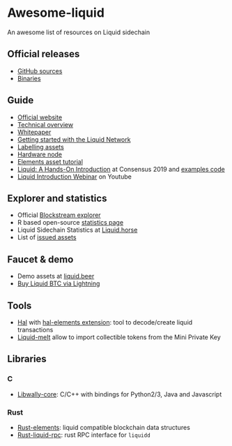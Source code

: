 # Awesome-liquid
An awesome list of resources on Liquid sidechain

## Official releases
* [GitHub sources](https://github.com/Blockstream/liquid/)
* [Binaries](https://github.com/ElementsProject/elements/releases)

## Guide
* [Official website](https://blockstream.com/liquid/)
* [Technical overview](https://docs.blockstream.com/liquid/technical_overview.html)
* [Whitepaper](https://blockstream.com/assets/downloads/strong-federations.pdf)
* [Getting started with the Liquid Network](https://hackernoon.com/getting-started-with-the-liquid-network-c87e2cb5996b)
* [Labelling assets](https://medium.com/@gabriele.domenichini/liquid-daemon-3-14-1-23-and-labels-8ad1c06bb93e)
* [Hardware node](https://liquid.beer/pub)
* [Elements asset tutorial](https://github.com/ElementsProject/elements/tree/master/contrib/assets_tutorial)
* [Liquid: A Hands-On Introduction](https://docsend.com/view/gdxtzsz) at Consensus 2019 and [examples code](https://github.com/Blockstream/liquid-walkthrough)
* [Liquid Introduction Webinar](https://www.youtube.com/watch?v=C0bXBA6naMs) on Youtube

## Explorer and statistics
* Official [Blockstream explorer](https://blockstream.info/liquid/)
* R based open-source [statistics page](http://vaccaro.tech:3838/liquid/)
* Liquid Sidechain Statistics at [Liquid.horse](https://liquid.horse/)
* List of [issued assets](https://gnet.me/liquid/)

## Faucet & demo
* Demo assets at [liquid.beer](https://liquid.beer/)
* [Buy Liquid BTC via Lightning](https://liquid.beer/liquidity)

## Tools
* [Hal](https://github.com/stevenroose/hal/) with [hal-elements extension](https://github.com/stevenroose/hal-elements): tool to decode/create liquid transactions
* [Liquid-melt](https://github.com/Blockstream/liquid-melt) allow to import collectible tokens from the Mini Private Key

## Libraries
### C
* [Libwally-core](https://github.com/ElementsProject/libwally-core): C/C++ with bindings for Python2/3, Java and Javascript

### Rust
* [Rust-elements](https://github.com/ElementsProject/rust-elements): liquid compatible blockchain data structures
* [Rust-liquid-rpc](https://github.com/stevenroose/rust-liquid-rpc): rust RPC interface for `liquidd`
